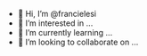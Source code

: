 - 👋 Hi, I’m @francielesi
- 👀 I’m interested in ...
- 🌱 I’m currently learning ...
- 💞️ I’m looking to collaborate on ...


<!---
francielesi/francielesi is a ✨ special ✨ repository because its `README.md` (this file) appears on your GitHub profile.
You can click the Preview link to take a look at your changes.
--->
